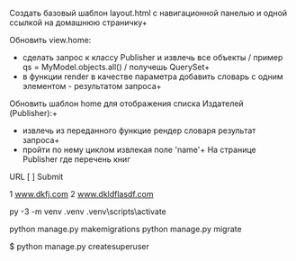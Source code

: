 Создать базовый шаблон layout.html с навигационной панелью и одной ссылкой на домашнюю страничку+

Обновить view.home:
- сделать запрос к классу Publisher и извлечь все объекты / пример qs = MyModel.objects.all() / получешь QuerySet+
- в функции render в качестве параметра добавить словарь с одним элементом - результатом запроса+

Обновить шаблон home для отображения списка Издателей (Publisher):+
- извлечь из переданного функцие рендер словаря результат запроса+
- пройти по нему циклом извлекая поле 'name'+
На странице Publisher где перечень книг


URL
[      ]
Submit


1  www.dkfj.com
2  www.dkldflasdf.com    

py -3 -m venv .venv
.venv\scripts\activate

python manage.py makemigrations
python manage.py migrate

$ python manage.py createsuperuser

<!-- -->

